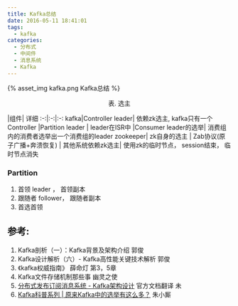 ```yaml
---
title: Kafka总结
date: 2016-05-11 18:41:01
tags:
  - kafka
categories:
  - 分布式
  - 中间件 
  - 消息系统
  - Kafka   
---
```


<p></p>
<!-- more -->

{% asset_img  kafka.png  Kafka总结 %}

<div style="text-align: center;">
	 表. 选主
</div>

|组件| 详细
:-:|:-:|:-:
kafka|Controller leader| 依赖zk选主, kafka只有一个Controller
|Partition leader | leader在ISR中
|Consumer leader的选举| 消费组内的消费者选举出一个消费组的leader
zookeeper| zk自身的选主 | Zab协议(原子广播+奔溃恢复)
 | 其他系统依赖zk选主| 使用zk的临时节点， session结束， 临时节点消失


### Partition
1. 首领 leader ， 首领副本
2. 跟随者 follower， 跟随者副本
3. 首选首领



## 参考:

1. Kafka剖析（一）：Kafka背景及架构介绍 郭俊
2. Kafka设计解析（六）- Kafka高性能关键技术解析 郭俊
3. 《kafka权威指南》 薛命灯 第3，5章
4. Kafka文件存储机制那些事 幽灵之使
5. [分布式发布订阅消息系统 - Kafka架构设计](https://www.oschina.net/translate/kafka-design?cmp&p=1)  官方文档翻译 未
6. [Kafka科普系列 | 原来Kafka中的选举有这么多？](https://mp.weixin.qq.com/s?__biz=MzU0MzQ5MDA0Mw==&mid=2247485365&idx=1&sn=f55d8d2e1d6e82d23b6f60b847382c25&chksm=fb0bed21cc7c64370398daf3caf0f639c46db1989583ca035391cb82a29d3ca66d94f860cca8&token=1885824046&lang=zh_CN&scene=21#wechat_redirect)  朱小厮